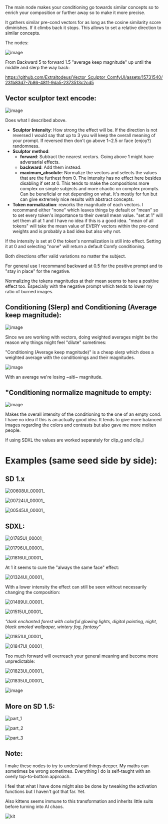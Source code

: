 The main node makes your conditioning go towards similar concepts so to enrich your composition or further away so to make it more precise.

It gathers similar pre-cond vectors for as long as the cosine similarity score diminishes. If it climbs back it stops. This allows to set a relative direction to similar concepts.

The nodes:

![image](https://github.com/Extraltodeus/Vector_Sculptor_ComfyUI/assets/15731540/1515fdd9-2aaf-45ec-990a-1d9ab15e9592)


From Backward 5 to forward 1.5 "average keep magnitude" up until the middle and slerp the way back:



https://github.com/Extraltodeus/Vector_Sculptor_ComfyUI/assets/15731540/231b83d7-7b86-481f-9da5-2373513c2cd5



## Vector sculptor text encode:

![image](https://github.com/Extraltodeus/Vector_Sculptor_ComfyUI/assets/15731540/295a4170-8a59-4a62-ae11-7dac516f9a3c)

Does what I described above.

- **Sculptor Intensity**: How strong the effect will be. If the direction is not reversed I would say that up to 3 you will keep the overall meaning of your prompt. If reversed then don't go above 1~2.5 or face (enjoy?) randomness.
- **Sculptor method**:
  - **forward**: Subtract the nearest vectors. Going above 1 might have adversarial effects.
  - **backward**: Add them instead.
  - **maximum_absolute**: Normalize the vectors and selects the values that are the furthest from 0. The intensity has no effect here besides disabling if set at 0. This tends to make the compositions more complex on simple subjects and more chaotic on complex prompts. Can be beneficial or not depending on what. It's mostly for fun but can give extremely nice results with abstract concepts.
- **Token normalization**: reworks the magnitude of each vectors. I recommand either "none" which leaves things by default or "mean" so to set every token's importance to their overall mean value. "set at 1" will set them all at 1 and I have no idea if this is a good idea. "mean of all tokens" will take the mean value of EVERY vectors within the pre-cond weights and is probably a bad idea but also why not.

If the intensity is set at 0 the token's normalization is still into effect. Setting it at 0 and selecting "none" will return a default Comfy conditioning.

Both directions offer valid variations no matter the subject.

For general use I recommand backward at 0.5 for the positive prompt and to "stay in place" for the negative.

Normalizing the tokens magnitudes at their mean seems to have a positive effect too. Especially with the negative prompt which tends to lower my ratio of burned images.

## Conditioning (Slerp) and Conditioning (Average keep magnitude):

![image](https://github.com/Extraltodeus/Vector_Sculptor_ComfyUI/assets/15731540/36830dc8-47bc-4cd5-abd9-dc9b799fa70f)

Since we are working with vectors, doing weighted averages might be the reason why things might feel "dilute" sometimes:

"Conditioning (Average keep magnitude)" is a cheap slerp which does a weighted average with the conditionings and their magnitudes.

![image](https://github.com/Extraltodeus/Vector_Sculptor_ComfyUI/assets/15731540/89a6d968-717c-492e-a9b1-b360e54d1504)

With an average we're losing ~alti~ magnitude.

## "Conditioning normalize magnitude to empty:

![image](https://github.com/Extraltodeus/Vector_Sculptor_ComfyUI/assets/15731540/57b9bbc4-7581-4fd8-bce3-b1c0d342a42b)

Makes the overall intensity of the conditioning to the one of an empty cond. I have no idea if this is an actually good idea. It tends to give more balanced images regarding the colors and contrasts but also gave me more molten people.

If using SDXL the values are worked separately for clip_g and clip_l


# Examples (same seed side by side):

## SD 1.x

![00608UI_00001_](https://github.com/Extraltodeus/Vector_Sculptor_ComfyUI/assets/15731540/438621c6-e878-4dc0-8e66-d2f0d95261ea)

![00724UI_00001_](https://github.com/Extraltodeus/Vector_Sculptor_ComfyUI/assets/15731540/f576deac-b90f-431f-b83a-2ff391bed15f)

![00545UI_00001_](https://github.com/Extraltodeus/Vector_Sculptor_ComfyUI/assets/15731540/10a3a4b7-f291-4927-be19-2f6df3d0a6a8)

## SDXL:

![01785UI_00001_](https://github.com/Extraltodeus/Vector_Sculptor_ComfyUI/assets/15731540/9a47419a-b34a-489a-bb4d-0181cb966abf)

![01796UI_00001_](https://github.com/Extraltodeus/Vector_Sculptor_ComfyUI/assets/15731540/2bb08802-8e26-4348-83f0-1132c875fdfb)

![01816UI_00001_](https://github.com/Extraltodeus/Vector_Sculptor_ComfyUI/assets/15731540/9453d4fc-15d7-4554-ba12-b50b810ebceb)


At 1 it seems to cure the "always the same face" effect:

![01324UI_00001_](https://github.com/Extraltodeus/Vector_Sculptor_ComfyUI/assets/15731540/5a72f150-2b04-401e-981d-e68330f6bcdf)

With a lower intensity the effect can still be seen without necessarily changing the composition:

![01489UI_00001_](https://github.com/Extraltodeus/Vector_Sculptor_ComfyUI/assets/15731540/e1b71f84-7175-4db0-af56-171391bf1489)

![01515UI_00001_](https://github.com/Extraltodeus/Vector_Sculptor_ComfyUI/assets/15731540/4f16dcf5-85b3-4b01-871d-1f7b5ffe29ce)



_"dark enchanted forest with colorful glowing lights, digital painting, night, black amoled wallpaper, wintery fog, fantasy"_

![01851UI_00001_](https://github.com/Extraltodeus/Vector_Sculptor_ComfyUI/assets/15731540/a3217e71-ef4e-482d-936a-522e1756c9ba)

![01847UI_00001_](https://github.com/Extraltodeus/Vector_Sculptor_ComfyUI/assets/15731540/226f33eb-a908-4d54-b71f-52e3be2ed2b6)


Too much forward will overreach your general meaning and become more unpredictable:

![01823UI_00001_](https://github.com/Extraltodeus/Vector_Sculptor_ComfyUI/assets/15731540/7a45f3fe-c5d5-4036-aa1f-336e85629c0e)

![01835UI_00001_](https://github.com/Extraltodeus/Vector_Sculptor_ComfyUI/assets/15731540/e22d60be-98e8-4f45-855f-ef1cc4369f2b)


![image](https://github.com/Extraltodeus/Vector_Sculptor_ComfyUI/assets/15731540/36bd7b2d-e667-4087-ac0b-eeda397dfb11)



## More on SD 1.5:

![part_1](https://github.com/Extraltodeus/Vector_Sculptor_ComfyUI/assets/15731540/25936e12-3d0d-406e-a372-2fc21af0f3e5)

![part_2](https://github.com/Extraltodeus/Vector_Sculptor_ComfyUI/assets/15731540/db56a2a8-8048-4e46-931e-ffd68c1ebd29)

![part_3](https://github.com/Extraltodeus/Vector_Sculptor_ComfyUI/assets/15731540/6d1f76ea-72ea-48a8-8d56-ce929a939cd4)


## Note:

I make these nodes to try to understand things deeper. My maths can sometimes be wrong sometimes. Everything I do is self-taught with an overly top-to-bottom approach.

I feel that what I have done might also be done by tweaking the activation functions but I haven't got that far. Yet.

Also kittens seems immune to this transformation and inherits little suits before turning into AI chaos.

![kit](https://github.com/Extraltodeus/Vector_Sculptor_ComfyUI/assets/15731540/34b4f33d-1272-471c-9fc0-4dd8c0358526)

